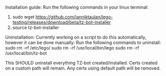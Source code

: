 Installation guide:
Run the following commands in your linux terminal:
1. sudo wget https://github.com/janniktaulan/lego-testing/releases/download/beta/tz-bot-installer
2. source tz-bot-installer

Uninstallation:
Currently working on a script to do this automatically, however it can be done manually:
Run the following commands to uninstall:
sudo rm -rf /etc/lego/
sudo rm -rf /usr/local/bin/lego
sudo rm -rf /usr/local/bin/tz-bot

This SHOULD uninstall everything TZ-bot created/installed. Certs created on a custom path will remain. Any certs using default path will be removed.